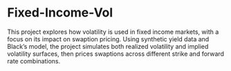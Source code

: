 # Fixed-Income-Vol
This project explores how volatility is used in fixed income markets, with a focus on its impact on swaption pricing. Using synthetic yield data and Black’s model, the project simulates both realized volatility and implied volatility surfaces, then prices swaptions across different strike and forward rate combinations.
